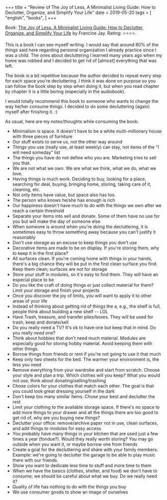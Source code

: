 +++
title = "Review of The Joy of Less, A Minimalist Living Guide: How to Declutter, Organize, and Simplify Your Life"
date = 2019-05-20
tags = [
    "english",
    "books",
]
+++

Book: [The Joy of Less, A Minimalist Living Guide: How to Declutter, Organize, and Simplify Your Life](https://www.goodreads.com/book/show/8576972) by Francine Jay. Rating: ⭐️⭐️⭐️⭐️.

This is a book I can see myself writing. I would say that around 80% of the things said here regarding personal organization I already practice since I was a child. The ones about decluttering I learned many years ago when my home was robbed and I decided to get rid of [almost] everything that was left.

The book is a bit repetitive because the author decided to repeat every step for each space you're decluttering. I think it was done on purpose so you can follow the book step by step when doing it, but when you read chapter by chapter it is a little boring (especially in the audiobook).

I would totally recommend this book to someone who wants to change the way he/her consume things. I decided to do some decluttering (again) myself after finishing it. :)

As usual, here are my notes/thoughts while consuming the book:

* Minimalism is space. It doesn't have to be a white multi-millionary house with three pieces of furniture
* Our stuff exists to serve us, not the other way around
* Things you use (really use, at least weekly) can stay, not items of the "I will need someday" list
* The things you have do not define who you are. Marketing tries to sell you that.
* We are not what we own. We are what we think, what we do, what we love.
* Having things is much work. Deciding to buy, looking for a place, searching for deal, buying, bringing home, storing, taking care of it, cleaning, etc.
* Not only items have value, but space also has too.
* The person who knows he/she has enough is rich
* Our happiness doesn't have much to do with the things we own after we reach a certain threshold
* Separate your items into sell and donate. Some of them have no use for you but will make the day of someone else
* When someone is around when you're doing the decluttering, it is sometimes easy to throw something away because you can't justify it reasonably
* Don't use storage as an excuse to keep things you don't use
* Decorative items are made to be on display. If you're storing them, why to keep it in the first place?
* All surfaces clean. If you're coming home with things in your hands, there's a big chance they will be put in the first clean surface you find. Keep them clean; surfaces are not for storage
* Store your stuff in modules, so it's easy to find them. They will have an especial place to be
* Do you like the craft of doing things or just collect material for them? Limit your storage and finish your projects
* Once you discover the joy of limits, you will want to apply it to other areas of your life
* Instead of thinking about getting rid of things the a, e.g., the shelf is full, people think about building a new shelf -- LOL
* Have Trash, treasure, and transfer piles/boxes. They will be used for trash, keep and donate/sell
* Do you really need a TV? It's ok to have one but keep that in mind. Do you really *need* one?
* Think about hobbies that don't need much material. Modules are especially good for storing hobby material. Avoid keeping them with other things.
* Borrow things from friends or rent if you're not going to use it that much
* Keep only two sheets for the bed. The warmer your environment is, the less you need
* Remove everything from your wardrobe and start from scratch. Choose your style and plan a trip. Which clothes will you keep? What you would not use, think about donating/selling/trashing
* Chose colors for your clothes that match each other. The goal is that you could look great dressing yourself in the dark
* Don't keep too many similar items. Chose your best and declutter the rest
* Limit your clothing to the available storage space. If there's no space to add more things to your drawer and all the things there are too good to get rid of, why are you buying new things?
* Declutter your office: remove/archive paper not in use, clean surfaces, and add things to modules for easy access
* You probably have many things in your kitchen that are used just a few times a year (fondue?). Would they really worth storing? You may go outside when you want it, or maybe borrow one from friends
* Create a goal for the decluttering and share with your family members. Example: we're going to declutter the garage to be able to play music there with our friends.
* Show you want to dedicate less time to stuff and more time to them
* When we have the basics (clothes, shelter, and food) we don't have to consume; we should be careful about what we buy. Do we really need it?
* Quality of life has nothing to do with the things you buy
* We use consumer goods to show an image of ourselves
